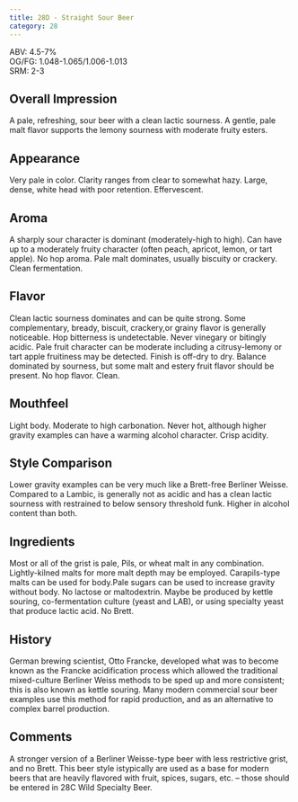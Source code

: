 ```yaml
---
title: 28D - Straight Sour Beer
category: 28
---
```


ABV: 4.5-7%  
OG/FG: 1.048-1.065/1.006-1.013  
SRM: 2-3  

## Overall Impression
A pale, refreshing, sour beer with a clean lactic sourness. A gentle, pale malt flavor supports the lemony sourness with moderate fruity esters.

## Appearance
Very pale in color. Clarity ranges from clear to somewhat hazy. Large, dense, white head with poor retention. Effervescent.

## Aroma
A sharply sour character is dominant (moderately-high to high). Can have up to a moderately fruity character (often peach, apricot, lemon, or tart apple). No hop aroma. Pale malt dominates, usually biscuity or crackery. Clean fermentation.

## Flavor
Clean lactic sourness dominates and can be quite strong. Some complementary, bready, biscuit, crackery,or grainy flavor is generally noticeable. Hop bitterness is undetectable. Never vinegary or bitingly acidic. Pale fruit character can be moderate including a citrusy-lemony or tart apple fruitiness may be detected. Finish is off-dry to dry. Balance dominated by sourness, but some malt and estery fruit flavor should be present. No hop flavor. Clean.

## Mouthfeel
Light body. Moderate to high carbonation. Never hot, although higher gravity examples can have a warming alcohol character. Crisp acidity.

## Style Comparison
Lower gravity examples can be very much like a Brett-free Berliner Weisse. Compared to a Lambic, is generally not as acidic and has a clean lactic sourness with restrained to below sensory threshold funk. Higher in alcohol content than both.

## Ingredients
Most or all of the grist is pale, Pils, or wheat malt in any combination. Lightly-kilned malts for more malt depth may be employed. Carapils-type malts can be used for body.Pale sugars can be used to increase gravity without body. No lactose or maltodextrin. Maybe be produced by kettle souring, co-fermentation culture (yeast and LAB), or using specialty yeast that produce lactic acid. No Brett.

## History
German brewing scientist, Otto Francke, developed what was to become known as the Francke acidification process which allowed the traditional mixed-culture Berliner Weiss methods to be sped up and more consistent; this is also known as kettle souring. Many modern commercial sour beer examples use this method for rapid production, and as an alternative to complex barrel production.

## Comments
A stronger version of a Berliner Weisse-type beer with less restrictive grist, and no Brett. This beer style istypically are used as a base for modern beers that are heavily flavored with fruit, spices, sugars, etc. – those should be entered in 28C Wild Specialty Beer.